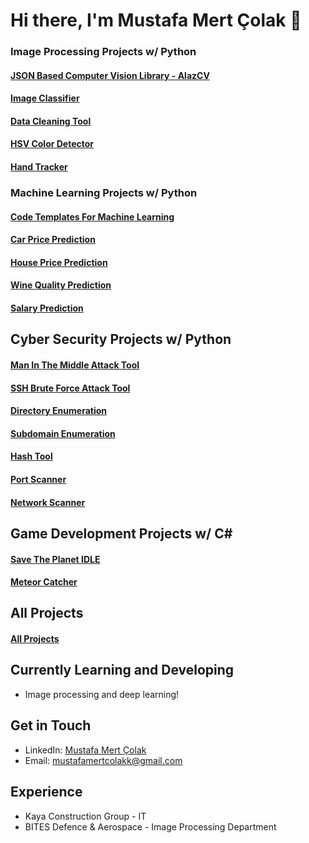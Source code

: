 # Hi there, I'm Mustafa Mert Çolak 👋

### Image Processing Projects w/ Python
#### [JSON Based Computer Vision Library - AlazCV](https://github.com/MertColakk/ALAZ_CV)
#### [Image Classifier](https://github.com/MertColakk/ImageClassifier)
#### [Data Cleaning Tool](https://github.com/MertColakk/DataCleaner)
#### [HSV Color Detector](https://github.com/MertColakk/HSVColorDetector)
#### [Hand Tracker](https://github.com/MertColakk/HandTracking)

### Machine Learning Projects w/ Python
#### [Code Templates For Machine Learning](https://github.com/MertColakk/Code_Templates_ML)
#### [Car Price Prediction](https://github.com/MertColakk/Car_Price_Prediction)
#### [House Price Prediction](https://github.com/MertColakk/House_Price_Guesser)
#### [Wine Quality Prediction](https://github.com/MertColakk/Wine_Quality)
#### [Salary Prediction](https://github.com/MertColakk/Salary_Guesser)

## Cyber Security Projects w/ Python
#### [Man In The Middle Attack Tool](https://github.com/MertColakk/MITM_Tool)
#### [SSH Brute Force Attack Tool](https://github.com/MertColakk/SSH_BruteForce)
#### [Directory Enumeration](https://github.com/MertColakk/Directory_Finder)
#### [Subdomain Enumeration](https://github.com/MertColakk/Subdomain_Finder)
#### [Hash Tool](https://github.com/MertColakk/QrNX_Hash_Tool)
#### [Port Scanner](https://github.com/MertColakk/Port_Scanner)
#### [Network Scanner](https://github.com/MertColakk/Simple_Net_Scanner)

## Game Development Projects w/ C#
#### [Save The Planet IDLE](https://github.com/MertColakk/SaveThePlanet-Idle)
#### [Meteor Catcher](https://github.com/MertColakk/CatchTheMeteors)

## All Projects
#### [All Projects](https://github.com/MertColakk?tab=repositories)

## Currently Learning and Developing
- Image processing and deep learning!
  

## Get in Touch

- LinkedIn: [Mustafa Mert Çolak](https://www.linkedin.com/in/mustafa-mert-çolak-aa6a112a6/)
- Email: mustafamertcolakk@gmail.com

## Experience

- Kaya Construction Group - IT 
- BITES Defence & Aerospace - Image Processing Department 
